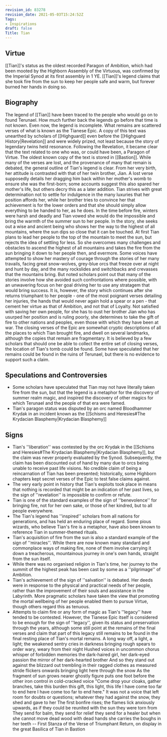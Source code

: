 ```yaml
---
revision_id: 83278
revision_date: 2021-05-03T15:24:52Z
Tags:
- Inspirations
draft: false
Title: Tian
---
```

## Virtue
[[Tian]]'s status as the oldest recorded Paragon of Ambition, which had been mooted by the Highborn Assembly of the Virtuous, was confirmed by the Imperial Synod at its first assembly in 1 YE. [[Tian]]'s legend claims that she took fire from the sun to keep her people safe and warm, but forever burned her hands in doing so.
## Biography
The legend of [[Tian]] have been traced to the people who would go on to found Terunael. How much further back the legends go before that time is not known.
Even now, the legend is incomplete. What remains are scattered verses of what is known as the Tianese Epic. A copy of this text was unearthed by scholars of [[Highguard]] even before the [[Highguard History|Revelation]] and were widely prized, not least because the story of legendary twins held resonance. Following the Revelation, it became clear that the text related to one who was, or could have been, a Paragon of Virtue. The oldest known copy of the text is stored in [[Bastion]].
While many of the verses are lost, and the provenance of many that remain is debated, the general outline of Tian's legend is clear. 
From her very birth, her attitude is contrasted with that of her twin brother, Jian. A lost verse supposedly details her dragging him back within her mother's womb to ensure she was the first-born; some accounts suggest this also spared her mother's life, but others decry this as a later addition.
Tian strives with great determination not to settle for indulgence in the many luxuries that her position affords her, while her brother tries to convince her that achievement is for the lower orders and that she should simply allow everything to be handed to her, as he does.
In the time before fire, winters were harsh and deadly and Tian vowed she would do the impossible and bring the warmth of the summer sun to her people. In the story, she seeks out a wise and ancient being who shows her the way to the highest of all mountains, where the sun dips so close that it can be touched. At first Tian plans to lead her people to the top of the mountain to meet the sun, but rejects the idea of settling for less. So she overcomes many challenges and obstacles to ascend the highest of all mountains and takes the fire from the sun bringing it down to her people then, and evermore.
Some voices have attempted to show her mastery of courage through the stories of her many travails, facing great snow-wolves, grey-blue orcs that freeze over at night and hunt by day, and the many rockslides and switchbacks and crevasses that the mountains bring. But noted scholars point out that many of the stories involve how she avoided such confrontations where possible, with an unwavering focus on her goal driving her to use any stratagem that would bring success.
It is, however, the story which continues after she returns triumphant to her people - one of the most poignant  verses detailing her injuries, the hands that would never again hold a spear or a pen - that cement her virtue as that of Ambition, and not that of Loyalty. Not satisfied with saving her own people, for she has to oust her brother Jian who has usurped her position and is ruling poorly, she determines to take the gift of fire to other nations and peoples, even those with which they have been at war.
The closing verses of the Epic are somewhat cryptic descriptions of all the places to which Tian brought fire, and dwell on several landmarks, although the copies that remain are fragmentary. It is believed by a few scholars that should one be able to collect the entire set of closing verses, the location of Tian's tomb could be found. Some have speculated that her remains could be found in the ruins of Terunael, but there is no evidence to support such a claim.
## Speculations and Controversies
* Some scholars have speculated that Tian may not have literally taken fire from the sun, but that the legend is a metaphor for the discovery of summer realm magic, and inspired the discovery of other magics for which Terunael and the people of that era were famed.
* Tian's paragon status was disputed by an orc named Bloodhammer Krydak in an incident known as the [[Schisms and Heresies#The Krydacian Blasphemy|Krydacian Blasphemy]]
## Signs
* Tian's ''liberation'' was contested by the orc Krydak in the [[Schisms and Heresies#The Krydacian Blasphemy|Krydacian Blasphemy]], but the claim was never properly evaluated by the Synod. Subsequently, the claim has been discounted out of hand by many due to orcs being unable to receive past life visions. No credible claim of being a reincarnation of Tian has been presented; historically, some Highborn chapters kept secret verses of the Epic to test false claims against.
* The very early point in history that Tian's exploits took place in means that nothing is recorded that might be an indication of her past lives, so the sign of ''revelation'' is impossible to confirm or refute.
* Tian is one of the standard examples of the sign of ''benevolence'' for bringing fire, not for her own sake, or those of her kindred, but to all people everywhere.
* The Tian's legend has ''inspired'' scholars from all nations for generations, and has held an enduring place of regard. Some pious wizards, who believe Tian's fire is a metaphor, have also been known to reference Tian in summer-themed rituals. 
* Tian's acquisition of fire from the sun is also a standard example of the sign of ''miracles''. While there are now known many standard and commonplace ways of making fire, none of them involve carrying it down a treacherous, mountainous journey in one's own hands, straight from the sun itself.
* While there was no organised religion in Tian's time, her journey to the summit of the highest peak has been cast by some as a ''pilgrimage'' of Ambition.
* Tian's achievement of the sign of ''salvation'' is debated. Her deeds were in response to the physical and practical needs of her people, rather than the improvement of their souls and assistance in the Labyrinth. More pragmatic scholars have taken the view that promoting the mortal wellbeing of her people enabled them to pursue Virtue, though others regard this as tenuous.
* Attempts to claim fire or any form of magic as Tian's ''legacy'' have tended to be contested. However, the Tianese Epic itself is considered to be enough for the sign of ''legacy'', given its status and preservation through the years, although some still point at the remains of the final verses and claim that part of this legacy still remains to be found in the final resting place of Tian's mortal remains.
A long way off, a light, a light;
the weakened sentry cries in darkness
bringing rough spears to order
wary, weary from their night
Hushed voices in uncommon chorus
whisper of forbidden memories
the dark-haired girl, her dark-eyed passion
the mirror of her dark-hearted brother
And so they stand out against the blizzard
out trembling in their ragged clothes
as measured stride flickers onwards
bringing light here through the snow
As the fragment of sun grows nearer
ghostly figure puts one foot before the other
iron control in cold-cracked voice
"Come drop your cloaks,
gather branches, take this burden
this gift, this light, this life
I have come too far to end here
I have come too far to end here."
It was not a voice that left
room for doubts or questions;
whatever they had against the snow,
they shed and gave to her
The first bonfire rises;
the flames lick anxiously upwards,
as if they could be reunited
with the sun they were torn from
They send for balm, they send for relief
they send for a healer
but when she cannot move dead wood
with dead hands
she carries the boughs in her teeth
-- First Stanza of the Verse of Triumphant Return, on display in the great Basilica of Tian in Bastion